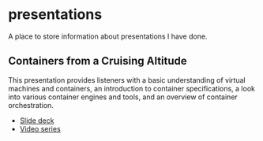 # presentations
A place to store information about presentations I have done.

## Containers from a Cruising Altitude
This presentation provides listeners with a basic understanding of virtual machines and containers, an introduction to container specifications, a look into various container engines and tools, and an overview of container orchestration.

- [Slide deck](https://docs.google.com/presentation/d/1_Nmobbrw2hrjKPHJN40Hl3EabQGKkER7iXdZSMdXr4k/edit?usp=sharing)
- [Video series](https://www.youtube.com/playlist?list=PLRxjht5idDwnjyH6bDBO0XPJMk5xTm9nP)
